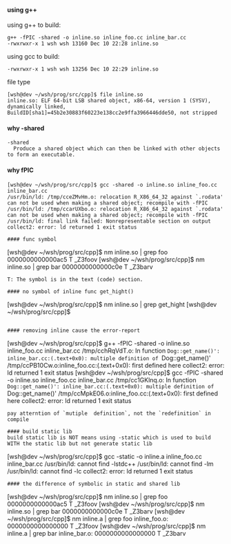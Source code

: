 #### using g++
using g++ to build:
```
g++ -fPIC -shared -o inline.so inline_foo.cc inline_bar.cc
-rwxrwxr-x 1 wsh wsh 13160 Dec 10 22:28 inline.so
```
using gcc to build:
```
-rwxrwxr-x 1 wsh wsh 13256 Dec 10 22:29 inline.so
```
file type
```
[wsh@dev ~/wsh/prog/src/cpp]$ file inline.so
inline.so: ELF 64-bit LSB shared object, x86-64, version 1 (SYSV), dynamically linked, BuildID[sha1]=45b2e30883f60223e138cc2e9ffa3966446dde50, not stripped
```

#### why -shared
```
-shared
  Produce a shared object which can then be linked with other objects to form an executable.
```
#### why fPIC
```
[wsh@dev ~/wsh/prog/src/cpp]$ gcc -shared -o inline.so inline_foo.cc inline_bar.cc
/usr/bin/ld: /tmp/cceZMvHm.o: relocation R_X86_64_32 against `.rodata' can not be used when making a shared object; recompile with -fPIC
/usr/bin/ld: /tmp/ccarUXbo.o: relocation R_X86_64_32 against `.rodata' can not be used when making a shared object; recompile with -fPIC
/usr/bin/ld: final link failed: Nonrepresentable section on output
collect2: error: ld returned 1 exit status

#### func symbol
```
[wsh@dev ~/wsh/prog/src/cpp]$ nm inline.so  | grep foo
0000000000000ac5 T _Z3foov
[wsh@dev ~/wsh/prog/src/cpp]$ nm inline.so  | grep bar
0000000000000c0e T _Z3barv
```
T: The symbol is in the text (code) section.

#### no symbol of inline func get_hight()
```
[wsh@dev ~/wsh/prog/src/cpp]$ nm inline.so  | grep get_hight
[wsh@dev ~/wsh/prog/src/cpp]$
```

#### removing inline cause the error-report
```
[wsh@dev ~/wsh/prog/src/cpp]$ g++ -fPIC -shared -o inline.so inline_foo.cc inline_bar.cc
/tmp/cchRqVdT.o: In function `Dog::get_name()':
inline_bar.cc:(.text+0x0): multiple definition of `Dog::get_name()'
/tmp/ccPB10Cw.o:inline_foo.cc:(.text+0x0): first defined here
collect2: error: ld returned 1 exit status
[wsh@dev ~/wsh/prog/src/cpp]$ gcc -fPIC -shared -o inline.so inline_foo.cc inline_bar.cc
/tmp/cc1GKlnq.o: In function `Dog::get_name()':
inline_bar.cc:(.text+0x0): multiple definition of `Dog::get_name()'
/tmp/ccMpkE06.o:inline_foo.cc:(.text+0x0): first defined here
collect2: error: ld returned 1 exit status
```
pay atterntion of `mutiple  definition`, not the `redefinition` in compile

#### build static lib
build static lib is NOT means using -static which is used to build WITH the static lib but not generate static lib
```
[wsh@dev ~/wsh/prog/src/cpp]$ gcc -static -o inline.a inline_foo.cc inline_bar.cc
/usr/bin/ld: cannot find -lstdc++
/usr/bin/ld: cannot find -lm
/usr/bin/ld: cannot find -lc
collect2: error: ld returned 1 exit status
```
#### the difference of symbolic in static and shared lib
```
[wsh@dev ~/wsh/prog/src/cpp]$ nm inline.so | grep foo
0000000000000ac5 T _Z3foov
[wsh@dev ~/wsh/prog/src/cpp]$ nm inline.so | grep bar
0000000000000c0e T _Z3barv
[wsh@dev ~/wsh/prog/src/cpp]$ nm inline.a | grep foo
inline_foo.o:
0000000000000000 T _Z3foov
[wsh@dev ~/wsh/prog/src/cpp]$ nm inline.a | grep bar
inline_bar.o:
0000000000000000 T _Z3barv
```
